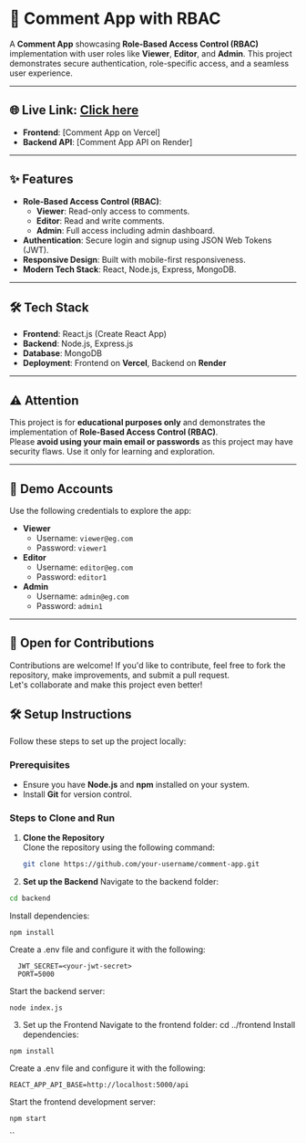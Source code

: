 # 🎉 Comment App with RBAC

A **Comment App** showcasing **Role-Based Access Control (RBAC)** implementation with user roles like **Viewer**, **Editor**, and **Admin**. This project demonstrates secure authentication, role-specific access, and a seamless user experience.

---

## 🌐 Live Link: [Click here](https://comment-app-gilt-five.vercel.app/)

- **Frontend**: [Comment App on Vercel] 
- **Backend API**: [Comment App API on Render]
---

## ✨ Features

- **Role-Based Access Control (RBAC)**:
  - **Viewer**: Read-only access to comments.
  - **Editor**: Read and write comments.
  - **Admin**: Full access including admin dashboard.
- **Authentication**: Secure login and signup using JSON Web Tokens (JWT).
- **Responsive Design**: Built with mobile-first responsiveness.
- **Modern Tech Stack**: React, Node.js, Express, MongoDB.

---

## 🛠️ Tech Stack

- **Frontend**: React.js (Create React App)
- **Backend**: Node.js, Express.js
- **Database**: MongoDB
- **Deployment**: Frontend on **Vercel**, Backend on **Render**

---
## ⚠️ Attention

This project is for **educational purposes only** and demonstrates the implementation of **Role-Based Access Control (RBAC)**.  
Please **avoid using your main email or passwords** as this project may have security flaws. Use it only for learning and exploration.

---

## 🧪 Demo Accounts

Use the following credentials to explore the app:

- **Viewer**  
  - Username: `viewer@eg.com`  
  - Password: `viewer1`
- **Editor**  
  - Username: `editor@eg.com`  
  - Password: `editor1`
- **Admin**  
  - Username: `admin@eg.com`  
  - Password: `admin1`

---

## 🤝 Open for Contributions

Contributions are welcome! If you'd like to contribute, feel free to fork the repository, make improvements, and submit a pull request.  
Let's collaborate and make this project even better!

## 🛠️ Setup Instructions

Follow these steps to set up the project locally:

### Prerequisites
- Ensure you have **Node.js** and **npm** installed on your system.
- Install **Git** for version control.

### Steps to Clone and Run
1. **Clone the Repository**  
   Clone the repository using the following command:
   ```bash
   git clone https://github.com/your-username/comment-app.git
2. **Set up the Backend**
  Navigate to the backend folder:
  ```bash
  cd backend
```
Install dependencies:
```
npm install
```
Create a .env file and configure it with the following:
```MONGO_URI=<your-mongo-db-connection-string>
  JWT_SECRET=<your-jwt-secret>
  PORT=5000
```
Start the backend server:
```
node index.js
```
3. Set up the Frontend
Navigate to the frontend folder:
cd ../frontend
Install dependencies:
```
npm install
```
Create a .env file and configure it with the following:
```
REACT_APP_API_BASE=http://localhost:5000/api
```
Start the frontend development server:
```
npm start
```
``
